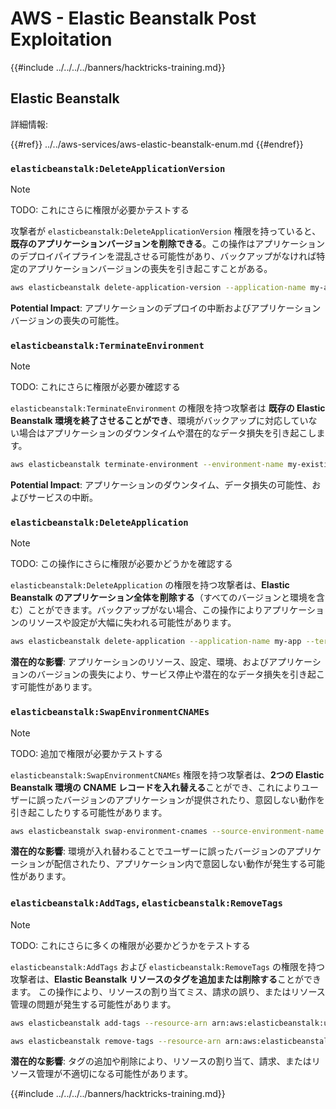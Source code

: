 # AWS - Elastic Beanstalk Post Exploitation

{{#include ../../../../banners/hacktricks-training.md}}

## Elastic Beanstalk

詳細情報:

{{#ref}}
../../aws-services/aws-elastic-beanstalk-enum.md
{{#endref}}

### `elasticbeanstalk:DeleteApplicationVersion`

> [!NOTE]
> TODO: これにさらに権限が必要かテストする

攻撃者が `elasticbeanstalk:DeleteApplicationVersion` 権限を持っていると、**既存のアプリケーションバージョンを削除できる**。この操作はアプリケーションのデプロイパイプラインを混乱させる可能性があり、バックアップがなければ特定のアプリケーションバージョンの喪失を引き起こすことがある。
```bash
aws elasticbeanstalk delete-application-version --application-name my-app --version-label my-version
```
**Potential Impact**: アプリケーションのデプロイの中断およびアプリケーションバージョンの喪失の可能性。

### `elasticbeanstalk:TerminateEnvironment`

> [!NOTE]
> TODO: これにさらに権限が必要か確認する

`elasticbeanstalk:TerminateEnvironment` の権限を持つ攻撃者は **既存の Elastic Beanstalk 環境を終了させることができ**、環境がバックアップに対応していない場合はアプリケーションのダウンタイムや潜在的なデータ損失を引き起こします。
```bash
aws elasticbeanstalk terminate-environment --environment-name my-existing-env
```
**Potential Impact**: アプリケーションのダウンタイム、データ損失の可能性、およびサービスの中断。

### `elasticbeanstalk:DeleteApplication`

> [!NOTE]
> TODO: この操作にさらに権限が必要かどうかを確認する

`elasticbeanstalk:DeleteApplication` の権限を持つ攻撃者は、**Elastic Beanstalk のアプリケーション全体を削除する**（すべてのバージョンと環境を含む）ことができます。バックアップがない場合、この操作によりアプリケーションのリソースや設定が大幅に失われる可能性があります。
```bash
aws elasticbeanstalk delete-application --application-name my-app --terminate-env-by-force
```
**潜在的な影響**: アプリケーションのリソース、設定、環境、およびアプリケーションのバージョンの喪失により、サービス停止や潜在的なデータ損失を引き起こす可能性があります。

### `elasticbeanstalk:SwapEnvironmentCNAMEs`

> [!NOTE]
> TODO: 追加で権限が必要かテストする

`elasticbeanstalk:SwapEnvironmentCNAMEs` 権限を持つ攻撃者は、**2つの Elastic Beanstalk 環境の CNAME レコードを入れ替える**ことができ、これによりユーザーに誤ったバージョンのアプリケーションが提供されたり、意図しない動作を引き起こしたりする可能性があります。
```bash
aws elasticbeanstalk swap-environment-cnames --source-environment-name my-env-1 --destination-environment-name my-env-2
```
**潜在的な影響**: 環境が入れ替わることでユーザーに誤ったバージョンのアプリケーションが配信されたり、アプリケーション内で意図しない動作が発生する可能性があります。

### `elasticbeanstalk:AddTags`, `elasticbeanstalk:RemoveTags`

> [!NOTE]
> TODO: これにさらに多くの権限が必要かどうかをテストする

`elasticbeanstalk:AddTags` および `elasticbeanstalk:RemoveTags` の権限を持つ攻撃者は、**Elastic Beanstalk リソースのタグを追加または削除する**ことができます。 この操作により、リソースの割り当てミス、請求の誤り、またはリソース管理の問題が発生する可能性があります。
```bash
aws elasticbeanstalk add-tags --resource-arn arn:aws:elasticbeanstalk:us-west-2:123456789012:environment/my-app/my-env --tags Key=MaliciousTag,Value=1

aws elasticbeanstalk remove-tags --resource-arn arn:aws:elasticbeanstalk:us-west-2:123456789012:environment/my-app/my-env --tag-keys MaliciousTag
```
**潜在的な影響**: タグの追加や削除により、リソースの割り当て、請求、またはリソース管理が不適切になる可能性があります。

{{#include ../../../../banners/hacktricks-training.md}}
